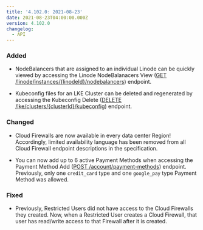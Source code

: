 ```yaml
---
title: '4.102.0: 2021-08-23'
date: 2021-08-23T04:00:00.000Z
version: 4.102.0
changelog:
  - API
---
```


### Added

- NodeBalancers that are assigned to an individual Linode can be quickly viewed by accessing the Linode NodeBalanacers View ([GET /linode/instances/{linodeId}/nodebalancers](https://www.linode.com/docs/api/linode-instances/#linode-nodebalancers-view)) endpoint.

- Kubeconfig files for an LKE Cluster can be deleted and regenerated by accessing the Kubeconfig Delete ([DELETE /lke/clusters/{clusterId}/kubeconfig](https://www.linode.com/docs/api/linode-kubernetes-engine-lke/#kubeconfig-delete)) endpoint.

### Changed

- Cloud Firewalls are now available in every data center Region! Accordingly, limited availability language has been removed from all Cloud Firewall endpoint descriptions in the specification.

- You can now add up to 6 active Payment Methods when accessing the Payment Method Add ([POST /account/payment-methods](https://www.linode.com/docs/api/account/#payment-method-add)) endpoint. Previously, only one `credit_card` type and one `google_pay` type Payment Method was allowed.

### Fixed

- Previously, Restricted Users did not have access to the Cloud Firewalls they created. Now, when a Restricted User creates a Cloud Firewall, that user has read/write access to that Firewall after it is created.
